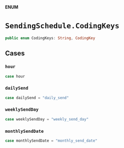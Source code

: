 **ENUM**

# `SendingSchedule.CodingKeys`

```swift
public enum CodingKeys: String, CodingKey
```

## Cases
### `hour`

```swift
case hour
```

### `dailySend`

```swift
case dailySend = "daily_send"
```

### `weeklySendDay`

```swift
case weeklySendDay = "weekly_send_day"
```

### `monthlySendDate`

```swift
case monthlySendDate = "monthly_send_date"
```

